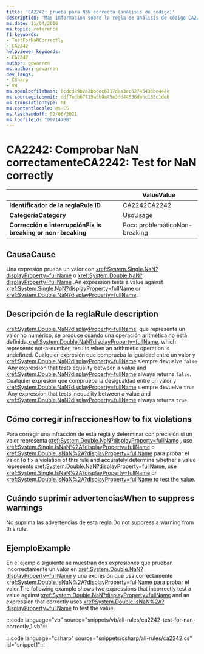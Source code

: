 ```yaml
---
title: 'CA2242: prueba para NaN correcta (análisis de código)'
description: 'Más información sobre la regla de análisis de código CA2242: prueba para NaN correcta'
ms.date: 11/04/2016
ms.topic: reference
f1_keywords:
- TestForNaNCorrectly
- CA2242
helpviewer_keywords:
- CA2242
author: gewarren
ms.author: gewarren
dev_langs:
- CSharp
- VB
ms.openlocfilehash: 0cdcd89b2a2bbdec6717daa3ec62745433be442e
ms.sourcegitcommit: ddf7edb67715a5b9a45e3dd44536dabc153c1de0
ms.translationtype: MT
ms.contentlocale: es-ES
ms.lasthandoff: 02/06/2021
ms.locfileid: "99714708"
---
```

# <a name="ca2242-test-for-nan-correctly"></a><span data-ttu-id="7c456-103">CA2242: Comprobar NaN correctamente</span><span class="sxs-lookup"><span data-stu-id="7c456-103">CA2242: Test for NaN correctly</span></span>

| | <span data-ttu-id="7c456-104">Value</span><span class="sxs-lookup"><span data-stu-id="7c456-104">Value</span></span> |
|-|-|
| <span data-ttu-id="7c456-105">**Identificador de la regla**</span><span class="sxs-lookup"><span data-stu-id="7c456-105">**Rule ID**</span></span> |<span data-ttu-id="7c456-106">CA2242</span><span class="sxs-lookup"><span data-stu-id="7c456-106">CA2242</span></span>|
| <span data-ttu-id="7c456-107">**Categoría**</span><span class="sxs-lookup"><span data-stu-id="7c456-107">**Category**</span></span> |[<span data-ttu-id="7c456-108">Uso</span><span class="sxs-lookup"><span data-stu-id="7c456-108">Usage</span></span>](usage-warnings.md)|
| <span data-ttu-id="7c456-109">**Corrección o interrupción**</span><span class="sxs-lookup"><span data-stu-id="7c456-109">**Fix is breaking or non-breaking**</span></span> |<span data-ttu-id="7c456-110">Poco problemático</span><span class="sxs-lookup"><span data-stu-id="7c456-110">Non-breaking</span></span>|

## <a name="cause"></a><span data-ttu-id="7c456-111">Causa</span><span class="sxs-lookup"><span data-stu-id="7c456-111">Cause</span></span>

<span data-ttu-id="7c456-112">Una expresión prueba un valor con <xref:System.Single.NaN?displayProperty=fullName> o <xref:System.Double.NaN?displayProperty=fullName> .</span><span class="sxs-lookup"><span data-stu-id="7c456-112">An expression tests a value against <xref:System.Single.NaN?displayProperty=fullName> or <xref:System.Double.NaN?displayProperty=fullName>.</span></span>

## <a name="rule-description"></a><span data-ttu-id="7c456-113">Descripción de la regla</span><span class="sxs-lookup"><span data-stu-id="7c456-113">Rule description</span></span>

<span data-ttu-id="7c456-114"><xref:System.Double.NaN?displayProperty=fullName>, que representa un valor no numérico, se produce cuando una operación aritmética no está definida.</span><span class="sxs-lookup"><span data-stu-id="7c456-114"><xref:System.Double.NaN?displayProperty=fullName>, which represents not-a-number, results when an arithmetic operation is undefined.</span></span> <span data-ttu-id="7c456-115">Cualquier expresión que comprueba la igualdad entre un valor y <xref:System.Double.NaN?displayProperty=fullName> siempre devuelve `false` .</span><span class="sxs-lookup"><span data-stu-id="7c456-115">Any expression that tests equality between a value and <xref:System.Double.NaN?displayProperty=fullName> always returns `false`.</span></span> <span data-ttu-id="7c456-116">Cualquier expresión que comprueba la desigualdad entre un valor y <xref:System.Double.NaN?displayProperty=fullName> siempre devuelve `true` .</span><span class="sxs-lookup"><span data-stu-id="7c456-116">Any expression that tests inequality between a value and <xref:System.Double.NaN?displayProperty=fullName> always returns `true`.</span></span>

## <a name="how-to-fix-violations"></a><span data-ttu-id="7c456-117">Cómo corregir infracciones</span><span class="sxs-lookup"><span data-stu-id="7c456-117">How to fix violations</span></span>

<span data-ttu-id="7c456-118">Para corregir una infracción de esta regla y determinar con precisión si un valor representa <xref:System.Double.NaN?displayProperty=fullName> , use <xref:System.Single.IsNaN%2A?displayProperty=fullName> o <xref:System.Double.IsNaN%2A?displayProperty=fullName> para probar el valor.</span><span class="sxs-lookup"><span data-stu-id="7c456-118">To fix a violation of this rule and accurately determine whether a value represents <xref:System.Double.NaN?displayProperty=fullName>, use <xref:System.Single.IsNaN%2A?displayProperty=fullName> or <xref:System.Double.IsNaN%2A?displayProperty=fullName> to test the value.</span></span>

## <a name="when-to-suppress-warnings"></a><span data-ttu-id="7c456-119">Cuándo suprimir advertencias</span><span class="sxs-lookup"><span data-stu-id="7c456-119">When to suppress warnings</span></span>

<span data-ttu-id="7c456-120">No suprima las advertencias de esta regla.</span><span class="sxs-lookup"><span data-stu-id="7c456-120">Do not suppress a warning from this rule.</span></span>

## <a name="example"></a><span data-ttu-id="7c456-121">Ejemplo</span><span class="sxs-lookup"><span data-stu-id="7c456-121">Example</span></span>

<span data-ttu-id="7c456-122">En el ejemplo siguiente se muestran dos expresiones que prueban incorrectamente un valor en <xref:System.Double.NaN?displayProperty=fullName> y una expresión que usa correctamente <xref:System.Double.IsNaN%2A?displayProperty=fullName> para probar el valor.</span><span class="sxs-lookup"><span data-stu-id="7c456-122">The following example shows two expressions that incorrectly test a value against <xref:System.Double.NaN?displayProperty=fullName> and an expression that correctly uses <xref:System.Double.IsNaN%2A?displayProperty=fullName> to test the value.</span></span>

:::code language="vb" source="snippets/vb/all-rules/ca2242-test-for-nan-correctly_1.vb":::

:::code language="csharp" source="snippets/csharp/all-rules/ca2242.cs" id="snippet1":::
